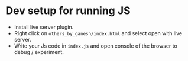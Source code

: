 # Dev setup for running JS
- Install live server plugin.
- Right click on `others_by_ganesh/index.html` and select open with live server.
- Write your Js code in `index.js` and open console of the browser to debug / experiment.